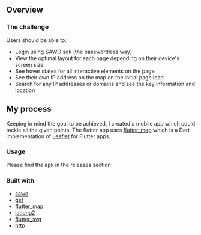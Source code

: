 ## Overview

### The challenge

Users should be able to:

- Login using SAWO sdk (the passwordless way)
- View the optimal layout for each page depending on their device's screen size
- See hover states for all interactive elements on the page
- See their own IP address on the map on the initial page load
- Search for any IP addresses or domains and see the key information and location

## My process

Keeping in mind the goal to be achieved, I created a mobile app which could tackle all the given points.
The flutter app uses [flutter_map](https://pub.dev/packages/flutter_map) which is a Dart implementation of [Leaflet](https://leafletjs.com/) for Flutter apps.

### Usage

Please find the apk in the releases section

### Built with

- [sawo](https://pub.dev/packages/sawo/score)
- [get](https://pub.dev/packages/get)
- [flutter_map](https://pub.dev/packages/flutter_map)
- [latlong2](https://pub.dev/packages/latlong2/versions)
- [flutter_svg](https://pub.dev/packages/flutter_svg)
- [http](https://pub.dev/packages/http)
